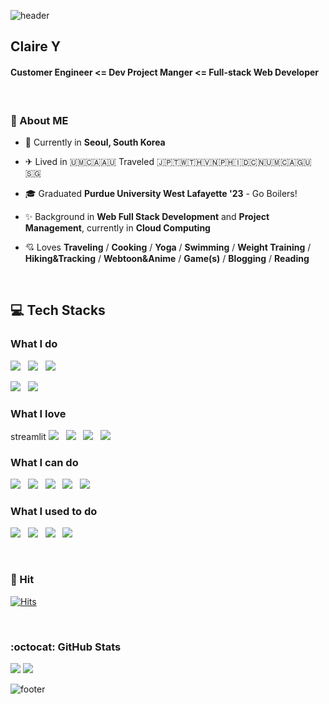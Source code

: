 ![header](https://capsule-render.vercel.app/api?type=soft&color=FAEBEF&fontColor=6A7BA2&height=150&section=header&text=Be%20Creative&fontSize=30&animation=twinkling)

## Claire Y
#### Customer Engineer <= Dev Project Manger <= Full-stack Web Developer 


  <br />
  
### 🐽 About ME 
- 📍 Currently in **Seoul, South Korea**
- ✈︎ Lived in 🇺🇲🇨🇦🇦🇺 Traveled 🇯🇵🇹🇼🇹🇭🇻🇳🇵🇭🇮🇩🇨🇳🇺🇲🇨🇦🇬🇺🇸🇬
- 🎓 Graduated **Purdue University West Lafayette '23** - Go Boilers!
- ✨ Background in **Web Full Stack Development** and **Project Management**, currently in **Cloud Computing**
- 💘 Loves **Traveling** / **Cooking** / **Yoga** / **Swimming** / **Weight Training** / **Hiking&Tracking** / **Webtoon&Anime** / **Game(s)** / **Blogging** / **Reading**


  <br />

## 💻 Tech Stacks
### What I do
<img src="https://img.shields.io/badge/Google%20Cloud-%234285F4.svg?logo=google-cloud&logoColor=white"/></a> &nbsp;
<img src="https://img.shields.io/badge/Google%20Gemini-886FBF?logo=googlegemini&logoColor=fff"/></a> &nbsp;
<img src="https://img.shields.io/badge/Python-3766AB?style=flat-square&logo=Python&logoColor=white"/></a> &nbsp;

<img src="https://img.shields.io/badge/Docker-2496ED?logo=docker&logoColor=fff"/></a> &nbsp;
<img src="https://img.shields.io/badge/Postgres-%23316192.svg?logo=postgresql&logoColor=white"/></a> &nbsp;

### What I love
streamlit
<img src="https://img.shields.io/badge/Notion-000?logo=notion&logoColor=fff"/></a> &nbsp;
<img src="https://img.shields.io/badge/W3Schools-04AA6D?logo=w3schools&logoColor=fff"/></a> &nbsp;
<img src="https://img.shields.io/badge/Google-4285F4?logo=google&logoColor=white"/></a> &nbsp;
<img src="https://custom-icon-badges.demolab.com/badge/Visual%20Studio%20Code-0078d7.svg?logo=vsc&logoColor=white"/></a> &nbsp;



### What I can do 
<img src="https://img.shields.io/badge/Django-%23092E20.svg?logo=django&logoColor=white"/></a> &nbsp;
<img src="https://img.shields.io/badge/Flask-000000?style=flat-square&logo=Flask&logoColor=white"/></a> &nbsp;
<img src="https://img.shields.io/badge/HTML5-E34F26?style=flat-square&logo=HTML5&logoColor=white"/></a> &nbsp;
<img src="https://img.shields.io/badge/CSS3-1572B6?style=flat-square&logo=CSS&logoColor=white"/></a> &nbsp;
<img src="https://img.shields.io/badge/JavaScript-F7DF1E?style=flat-square&logo=JavaScript&logoColor=white"/></a> &nbsp;

### What I used to do
<img src="https://img.shields.io/badge/Java-007396?style=flat-square&logo=Java&logoColor=white"/></a> &nbsp;
<img src="https://img.shields.io/badge/MySQL-4479A1?style=flat-square&logo=MySQL&logoColor=white"/></a> &nbsp;
<img src="https://img.shields.io/badge/Unity-000000?style=flat-square&logo=Unity&logoColor=white"/></a> &nbsp;
<img src="https://img.shields.io/badge/Unreal-313131?style=flat-square&logo=Unreal%20Engine&logoColor=white"/></a> &nbsp;

  <br />

### 💜 Hit
[![Hits](https://hits.seeyoufarm.com/api/count/incr/badge.svg?url=https%3A%2F%2Fgithub.com%2Fsweetdoyaji&count_bg=%23D48FEB&title_bg=%23555555&icon=&icon_color=%23E7E7E7&title=hits&edge_flat=false)](https://hits.seeyoufarm.com)
  
  <br />
  
### :octocat: GitHub Stats

<img src = "https://github-readme-stats.vercel.app/api?username=sweetdoyaji&show_icons=true&theme=Gradient&count_private=true&line_height=20">  
<img src = "https://github-readme-stats.vercel.app/api/top-langs/?username=sweetdoyaji&theme=Gradient&langs_count=4&layout=compact">

![footer](https://capsule-render.vercel.app/api?section=footer&type=soft&color=FAEBEF&height=50)
   
